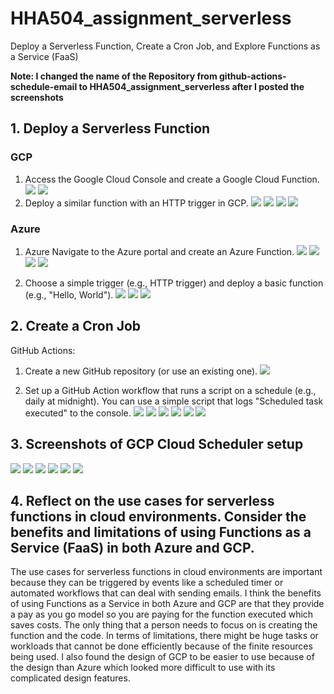 # HHA504_assignment_serverless
Deploy a Serverless Function, Create a Cron Job, and Explore Functions as a Service (FaaS)

**Note: I changed the name of the Repository from github-actions-schedule-email to HHA504_assignment_serverless after I posted the screenshots**
## 1. Deploy a Serverless Function

### GCP

1. Access the Google Cloud Console and create a Google Cloud Function.![](https://github.com/adetayoadekunle/HHA504_assignment_serverless/blob/4b048f86b914ea3867765c2162ae4f60637a70a5/Access%20GCP%20Console%20and%20create%20a%20Google%20Cloud%20Function%20part%201.png)
![](https://github.com/adetayoadekunle/HHA504_assignment_serverless/blob/4b048f86b914ea3867765c2162ae4f60637a70a5/Access%20GCP%20Console%20and%20create%20a%20Google%20Cloud%20Function%20part%202.png)
3. Deploy a similar function with an HTTP trigger in GCP.
![](https://github.com/adetayoadekunle/HHA504_assignment_serverless/blob/4b048f86b914ea3867765c2162ae4f60637a70a5/Deploy%20a%20similar%20function%20with%20an%20HTTP%20trigger%20in%20GCP%20part%200.png)
![](https://github.com/adetayoadekunle/HHA504_assignment_serverless/blob/4b048f86b914ea3867765c2162ae4f60637a70a5/Deploy%20a%20similar%20function%20with%20an%20HTTP%20trigger%20in%20GCP%20Part%201.png)
![](https://github.com/adetayoadekunle/HHA504_assignment_serverless/blob/4b048f86b914ea3867765c2162ae4f60637a70a5/Deploy%20a%20similar%20function%20with%20an%20HTTP%20trigger%20in%20GCP%20Part%202.png)
![](https://github.com/adetayoadekunle/HHA504_assignment_serverless/blob/4b048f86b914ea3867765c2162ae4f60637a70a5/Deploy%20a%20similar%20function%20with%20an%20HTTP%20trigger%20in%20GCP%20Part%203.png)

### Azure

1. Azure Navigate to the Azure portal and create an Azure Function.
![](https://github.com/adetayoadekunle/HHA504_assignment_serverless/blob/4b048f86b914ea3867765c2162ae4f60637a70a5/Azure%20Navigate%20to%20the%20Azure%20portal%20and%20create%20an%20Azure%20Function%20Part%201.png)
![](https://github.com/adetayoadekunle/HHA504_assignment_serverless/blob/4b048f86b914ea3867765c2162ae4f60637a70a5/Azure%20Navigate%20to%20the%20Azure%20portal%20and%20create%20an%20Azure%20Function%20Part%202.png)
![](https://github.com/adetayoadekunle/HHA504_assignment_serverless/blob/4b048f86b914ea3867765c2162ae4f60637a70a5/Azure%20Navigate%20to%20the%20Azure%20portal%20and%20create%20an%20Azure%20Function%20Part%203.png)
![](https://github.com/adetayoadekunle/HHA504_assignment_serverless/blob/4b048f86b914ea3867765c2162ae4f60637a70a5/Azure%20Navigate%20to%20the%20Azure%20portal%20and%20create%20an%20Azure%20Function%20Part%204.png)

3. Choose a simple trigger (e.g., HTTP trigger) and deploy a basic function (e.g., "Hello, World").
![](https://github.com/adetayoadekunle/HHA504_assignment_serverless/blob/4b048f86b914ea3867765c2162ae4f60637a70a5/Choose%20a%20simple%20trigger%20(e.g.%2C%20HTTP%20trigger)%20and%20deploy%20a%20basic%20function%20Part%201.png)
![](https://github.com/adetayoadekunle/HHA504_assignment_serverless/blob/4b048f86b914ea3867765c2162ae4f60637a70a5/Choose%20a%20simple%20trigger%20(e.g.%2C%20HTTP%20trigger)%20and%20deploy%20a%20basic%20function%20Part%202.png)
![](https://github.com/adetayoadekunle/HHA504_assignment_serverless/blob/4b048f86b914ea3867765c2162ae4f60637a70a5/Choose%20a%20simple%20trigger%20(e.g.%2C%20HTTP%20trigger)%20and%20deploy%20a%20basic%20function%20Part%203.png)

## 2. Create a Cron Job

GitHub Actions:
1. Create a new GitHub repository (or use an existing one).
![](https://github.com/adetayoadekunle/HHA504_assignment_serverless/blob/4b048f86b914ea3867765c2162ae4f60637a70a5/Create%20a%20new%20Github%20repo%20part%201.png)

2. Set up a GitHub Action workflow that runs a script on a schedule (e.g., daily at midnight). You can use a simple script that logs "Scheduled task executed" to the console.
![](https://github.com/adetayoadekunle/HHA504_assignment_serverless/blob/4b048f86b914ea3867765c2162ae4f60637a70a5/Github%20actions%20requirements%20txt.png)
![](https://github.com/adetayoadekunle/HHA504_assignment_serverless/blob/4b048f86b914ea3867765c2162ae4f60637a70a5/Github%20actions%20yaml%20script.png)
![](https://github.com/adetayoadekunle/HHA504_assignment_serverless/blob/4b048f86b914ea3867765c2162ae4f60637a70a5/Github%20actions%20python%20script.png)
![](https://github.com/adetayoadekunle/HHA504_assignment_serverless/blob/4b048f86b914ea3867765c2162ae4f60637a70a5/Github%20action%20secrets%20env%20API%20Key.png)
![](https://github.com/adetayoadekunle/HHA504_assignment_serverless/blob/4b048f86b914ea3867765c2162ae4f60637a70a5/Github%20Action%20workflow%20that%20runs%20script%20on%20schedule.png)
![](https://github.com/adetayoadekunle/HHA504_assignment_serverless/blob/4b048f86b914ea3867765c2162ae4f60637a70a5/Github%20Action%20workflow%20email%20recieved%20schedule%20task%20executed.png)

## 3. Screenshots of GCP Cloud Scheduler setup

![](https://github.com/adetayoadekunle/HHA504_assignment_serverless/blob/4b048f86b914ea3867765c2162ae4f60637a70a5/GCP%20Cloud%20Scheduler%20setup%20part%201.png)
![](https://github.com/adetayoadekunle/HHA504_assignment_serverless/blob/4b048f86b914ea3867765c2162ae4f60637a70a5/GCP%20Cloud%20Scheduler%20setup%20part%202.png)
![](https://github.com/adetayoadekunle/HHA504_assignment_serverless/blob/4b048f86b914ea3867765c2162ae4f60637a70a5/GCP%20Cloud%20Scheduler%20setup%20part%203.png)
![](https://github.com/adetayoadekunle/HHA504_assignment_serverless/blob/4b048f86b914ea3867765c2162ae4f60637a70a5/GCP%20Cloud%20Scheduler%20setup%20part%204.png)
![](https://github.com/adetayoadekunle/HHA504_assignment_serverless/blob/4b048f86b914ea3867765c2162ae4f60637a70a5/GCP%20Cloud%20Scheduler%20setup%20part%205.png)
![](https://github.com/adetayoadekunle/HHA504_assignment_serverless/blob/4b048f86b914ea3867765c2162ae4f60637a70a5/GCP%20Cloud%20Scheduler%20setup%20part%206.png)

## 4. Reflect on the use cases for serverless functions in cloud environments. Consider the benefits and limitations of using Functions as a Service (FaaS) in both Azure and GCP.

The use cases for serverless functions in cloud environments are important because they can be triggered by events like a scheduled timer or automated workflows that can deal with sending emails. I think the benefits of using Functions as a Service in both Azure and GCP are that they provide a pay as you go model so you are paying for the function executed which saves costs. The only thing that a person needs to focus on is creating the function and the code. In terms of limitations, there might be huge tasks or workloads that cannot be done efficiently because of the finite resources being used. I also found the design of GCP to be  easier to use because of the design than Azure which looked more difficult to use with its complicated design features.



